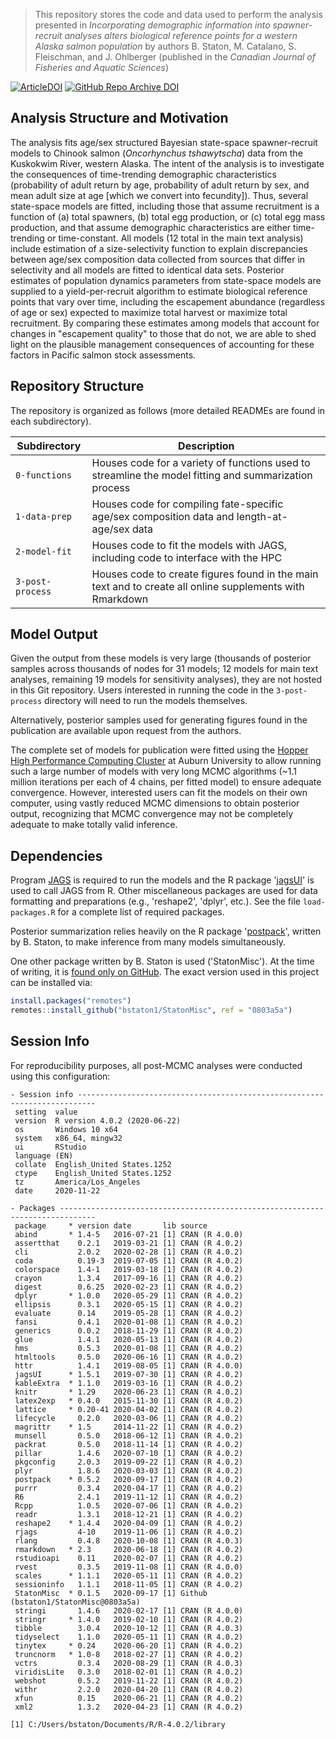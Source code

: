> This repository stores the code and data used to perform the analysis presented in _Incorporating demographic information into spawner-recruit analyses alters biological reference points for a western Alaska salmon population_ by authors B. Staton, M. Catalano, S. Fleischman, and J. Ohlberger (published in the *Canadian Journal of Fisheries and Aquatic Sciences*)

[![ArticleDOI](https://img.shields.io/badge/Article%20DOI-10.1139%2Fcjfas--2020--0478-blue)](https://doi.org/10.1139/cjfas-2020-0478)
[![GitHub Repo Archive DOI](https://img.shields.io/badge/GitHub%20Repo%20Archive%20DOI-10.5281%2Fzenodo.4382757-blue)](https://doi.org/10.5281/zenodo.4382757)

## Analysis Structure and Motivation

The analysis fits age/sex structured Bayesian state-space spawner-recruit models to Chinook salmon (_Oncorhynchus tshawytscha_) data from the Kuskokwim River, western Alaska. The intent of the analysis is to investigate the consequences of time-trending demographic characteristics (probability of adult return by age, probability of adult return by sex, and mean adult size at age [which we convert into fecundity]). Thus, several state-space models are fitted, including those that assume recruitment is a function of (a) total spawners, (b) total egg production, or (c) total egg mass production, and that assume demographic characteristics are either time-trending or time-constant. All models (12 total in the main text analysis) include estimation of a size-selectivity function to explain discrepancies between age/sex composition data collected from sources that differ in selectivity and all models are fitted to identical data sets. Posterior estimates of population dynamics parameters from state-space models are supplied to a yield-per-recruit algorithm to estimate biological reference points that vary over time, including the escapement abundance (regardless of age or sex) expected to maximize total harvest or maximize total recruitment. By comparing these estimates among models that account for changes in "escapement quality" to those that do not, we are able to shed light on the plausible management consequences of accounting for these factors in Pacific salmon stock assessments.

## Repository Structure

The repository is organized as follows (more detailed READMEs are found in each subdirectory).

| Subdirectory     | Description                                                  |
| ---------------- | ------------------------------------------------------------ |
| `0-functions`    | Houses code for a variety of functions used to streamline the model fitting and summarization process |
| `1-data-prep`    | Houses code for compiling fate-specific age/sex composition data and length-at-age/sex data |
| `2-model-fit`    | Houses code to fit the models with JAGS, including code to interface with the HPC |
| `3-post-process` | Houses code to create figures found in the main text and to create all online supplements with Rmarkdown |

## Model Output

Given the output from these models is very large (thousands of posterior samples across thousands of nodes for 31 models; 12 models for main text analyses, remaining 19 models for sensitivity analyses), they are not hosted in this Git repository. Users interested in running the code in the `3-post-process` directory will need to run the models themselves. 

Alternatively, posterior samples used for generating figures found in the publication are available upon request from the authors.

The complete set of models for publication were fitted using the [Hopper High Performance Computing Cluster](https://hpcportal.auburn.edu/hpc/2016_cluster.php) at Auburn University to allow running such a large number of models with very long MCMC algorithms (~1.1 million iterations per each of 4 chains, per fitted model) to ensure adequate convergence. However, interested users can fit the models on their own computer, using vastly reduced MCMC dimensions to obtain posterior output, recognizing that MCMC convergence may not be completely adequate to make totally valid inference.

## Dependencies

Program [JAGS](<http://mcmc-jags.sourceforge.net/>) is required to run the models and the R package '[jagsUI](https://CRAN.R-project.org/package=jagsUI)' is used to call JAGS from R. Other miscellaneous packages are used for data formatting and preparations (e.g., 'reshape2', 'dplyr', etc.). See the file `load-packages.R` for a complete list of required packages.

Posterior summarization relies heavily on the R package '[postpack](https://bstaton1.github.io/postpack/)', written by B. Staton, to make inference from many models simultaneously.

One other package written by B. Staton is used ('StatonMisc'). At the time of writing, it is [found only on GitHub](https://github.com/bstaton1/StatonMisc). The exact version used in this project can be installed via:

```R
install.packages("remotes")
remotes::install_github("bstaton1/StatonMisc", ref = "0803a5a")
```

## Session Info

For reproducibility purposes, all post-MCMC analyses were conducted using this configuration:

```
- Session info --------------------------------------------------------------------------
 setting  value                       
 version  R version 4.0.2 (2020-06-22)
 os       Windows 10 x64              
 system   x86_64, mingw32             
 ui       RStudio                     
 language (EN)                        
 collate  English_United States.1252  
 ctype    English_United States.1252  
 tz       America/Los_Angeles         
 date     2020-11-22                  

- Packages ------------------------------------------------------------------------------
 package     * version date       lib source                              
 abind       * 1.4-5   2016-07-21 [1] CRAN (R 4.0.0)                      
 assertthat    0.2.1   2019-03-21 [1] CRAN (R 4.0.2)                      
 cli           2.0.2   2020-02-28 [1] CRAN (R 4.0.2)                      
 coda          0.19-3  2019-07-05 [1] CRAN (R 4.0.2)                      
 colorspace    1.4-1   2019-03-18 [1] CRAN (R 4.0.2)                      
 crayon        1.3.4   2017-09-16 [1] CRAN (R 4.0.2)                      
 digest        0.6.25  2020-02-23 [1] CRAN (R 4.0.2)                      
 dplyr       * 1.0.0   2020-05-29 [1] CRAN (R 4.0.2)                      
 ellipsis      0.3.1   2020-05-15 [1] CRAN (R 4.0.2)                      
 evaluate      0.14    2019-05-28 [1] CRAN (R 4.0.2)                      
 fansi         0.4.1   2020-01-08 [1] CRAN (R 4.0.2)                      
 generics      0.0.2   2018-11-29 [1] CRAN (R 4.0.2)                      
 glue          1.4.1   2020-05-13 [1] CRAN (R 4.0.2)                      
 hms           0.5.3   2020-01-08 [1] CRAN (R 4.0.2)                      
 htmltools     0.5.0   2020-06-16 [1] CRAN (R 4.0.2)                      
 httr          1.4.1   2019-08-05 [1] CRAN (R 4.0.0)                      
 jagsUI      * 1.5.1   2019-07-30 [1] CRAN (R 4.0.2)                      
 kableExtra  * 1.1.0   2019-03-16 [1] CRAN (R 4.0.2)                      
 knitr       * 1.29    2020-06-23 [1] CRAN (R 4.0.2)                      
 latex2exp   * 0.4.0   2015-11-30 [1] CRAN (R 4.0.2)                      
 lattice     * 0.20-41 2020-04-02 [1] CRAN (R 4.0.2)                      
 lifecycle     0.2.0   2020-03-06 [1] CRAN (R 4.0.2)                      
 magrittr    * 1.5     2014-11-22 [1] CRAN (R 4.0.2)                      
 munsell       0.5.0   2018-06-12 [1] CRAN (R 4.0.2)                      
 packrat       0.5.0   2018-11-14 [1] CRAN (R 4.0.2)                      
 pillar        1.4.6   2020-07-10 [1] CRAN (R 4.0.2)                      
 pkgconfig     2.0.3   2019-09-22 [1] CRAN (R 4.0.2)                      
 plyr          1.8.6   2020-03-03 [1] CRAN (R 4.0.2)                      
 postpack    * 0.5.2   2020-09-17 [1] CRAN (R 4.0.2)                      
 purrr         0.3.4   2020-04-17 [1] CRAN (R 4.0.2)                      
 R6            2.4.1   2019-11-12 [1] CRAN (R 4.0.2)                      
 Rcpp          1.0.5   2020-07-06 [1] CRAN (R 4.0.2)                      
 readr         1.3.1   2018-12-21 [1] CRAN (R 4.0.2)                      
 reshape2    * 1.4.4   2020-04-09 [1] CRAN (R 4.0.2)                      
 rjags         4-10    2019-11-06 [1] CRAN (R 4.0.2)                      
 rlang         0.4.8   2020-10-08 [1] CRAN (R 4.0.3)                      
 rmarkdown   * 2.3     2020-06-18 [1] CRAN (R 4.0.2)                      
 rstudioapi    0.11    2020-02-07 [1] CRAN (R 4.0.2)                      
 rvest         0.3.5   2019-11-08 [1] CRAN (R 4.0.0)                      
 scales      * 1.1.1   2020-05-11 [1] CRAN (R 4.0.2)                      
 sessioninfo   1.1.1   2018-11-05 [1] CRAN (R 4.0.2)                      
 StatonMisc  * 0.1.5   2020-09-17 [1] Github (bstaton1/StatonMisc@0803a5a)
 stringi       1.4.6   2020-02-17 [1] CRAN (R 4.0.0)                      
 stringr     * 1.4.0   2019-02-10 [1] CRAN (R 4.0.2)                      
 tibble        3.0.4   2020-10-12 [1] CRAN (R 4.0.3)                      
 tidyselect    1.1.0   2020-05-11 [1] CRAN (R 4.0.2)                      
 tinytex     * 0.24    2020-06-20 [1] CRAN (R 4.0.2)                      
 truncnorm   * 1.0-8   2018-02-27 [1] CRAN (R 4.0.2)                      
 vctrs         0.3.4   2020-08-29 [1] CRAN (R 4.0.3)                      
 viridisLite   0.3.0   2018-02-01 [1] CRAN (R 4.0.2)                      
 webshot       0.5.2   2019-11-22 [1] CRAN (R 4.0.2)                      
 withr         2.2.0   2020-04-20 [1] CRAN (R 4.0.2)                      
 xfun          0.15    2020-06-21 [1] CRAN (R 4.0.2)                      
 xml2          1.3.2   2020-04-23 [1] CRAN (R 4.0.2)                      

[1] C:/Users/bstaton/Documents/R/R-4.0.2/library
```


